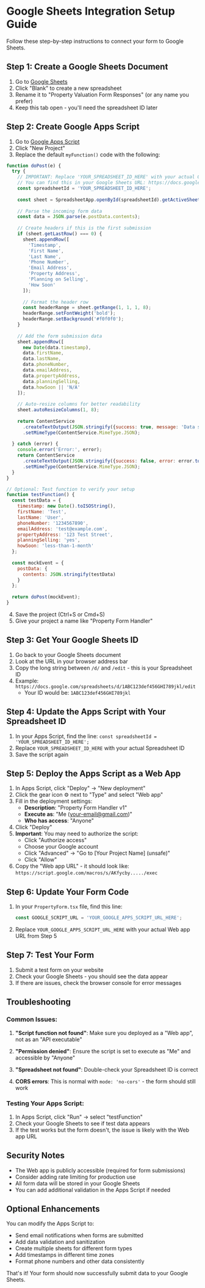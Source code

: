 # Google Sheets Integration Setup Guide

Follow these step-by-step instructions to connect your form to Google Sheets.

## Step 1: Create a Google Sheets Document

1. Go to [Google Sheets](https://sheets.google.com/)
2. Click "Blank" to create a new spreadsheet
3. Rename it to "Property Valuation Form Responses" (or any name you prefer)
4. Keep this tab open - you'll need the spreadsheet ID later

## Step 2: Create Google Apps Script

1. Go to [Google Apps Script](https://script.google.com/)
2. Click "New Project"
3. Replace the default `myFunction()` code with the following:

```javascript
function doPost(e) {
  try {
    // IMPORTANT: Replace 'YOUR_SPREADSHEET_ID_HERE' with your actual Google Sheets ID
    // You can find this in your Google Sheets URL: https://docs.google.com/spreadsheets/d/SPREADSHEET_ID_HERE/edit
    const spreadsheetId = 'YOUR_SPREADSHEET_ID_HERE';
    
    const sheet = SpreadsheetApp.openById(spreadsheetId).getActiveSheet();
    
    // Parse the incoming form data
    const data = JSON.parse(e.postData.contents);
    
    // Create headers if this is the first submission
    if (sheet.getLastRow() === 0) {
      sheet.appendRow([
        'Timestamp',
        'First Name',
        'Last Name', 
        'Phone Number',
        'Email Address',
        'Property Address',
        'Planning on Selling',
        'How Soon'
      ]);
      
      // Format the header row
      const headerRange = sheet.getRange(1, 1, 1, 8);
      headerRange.setFontWeight('bold');
      headerRange.setBackground('#f0f0f0');
    }
    
    // Add the form submission data
    sheet.appendRow([
      new Date(data.timestamp),
      data.firstName,
      data.lastName,
      data.phoneNumber,
      data.emailAddress,
      data.propertyAddress,
      data.planningSelling,
      data.howSoon || 'N/A'
    ]);
    
    // Auto-resize columns for better readability
    sheet.autoResizeColumns(1, 8);
    
    return ContentService
      .createTextOutput(JSON.stringify({success: true, message: 'Data saved successfully'}))
      .setMimeType(ContentService.MimeType.JSON);
      
  } catch (error) {
    console.error('Error:', error);
    return ContentService
      .createTextOutput(JSON.stringify({success: false, error: error.toString()}))
      .setMimeType(ContentService.MimeType.JSON);
  }
}

// Optional: Test function to verify your setup
function testFunction() {
  const testData = {
    timestamp: new Date().toISOString(),
    firstName: 'Test',
    lastName: 'User',
    phoneNumber: '1234567890',
    emailAddress: 'test@example.com',
    propertyAddress: '123 Test Street',
    planningSelling: 'yes',
    howSoon: 'less-than-1-month'
  };
  
  const mockEvent = {
    postData: {
      contents: JSON.stringify(testData)
    }
  };
  
  return doPost(mockEvent);
}
```

4. Save the project (Ctrl+S or Cmd+S)
5. Give your project a name like "Property Form Handler"

## Step 3: Get Your Google Sheets ID

1. Go back to your Google Sheets document
2. Look at the URL in your browser address bar
3. Copy the long string between `/d/` and `/edit` - this is your Spreadsheet ID
4. Example: `https://docs.google.com/spreadsheets/d/1ABC123def456GHI789jkl/edit`
   - Your ID would be: `1ABC123def456GHI789jkl`

## Step 4: Update the Apps Script with Your Spreadsheet ID

1. In your Apps Script, find the line: `const spreadsheetId = 'YOUR_SPREADSHEET_ID_HERE';`
2. Replace `YOUR_SPREADSHEET_ID_HERE` with your actual Spreadsheet ID
3. Save the script again

## Step 5: Deploy the Apps Script as a Web App

1. In Apps Script, click "Deploy" → "New deployment"
2. Click the gear icon ⚙️ next to "Type" and select "Web app"
3. Fill in the deployment settings:
   - **Description**: "Property Form Handler v1"
   - **Execute as**: "Me (your-email@gmail.com)"
   - **Who has access**: "Anyone"
4. Click "Deploy"
5. **Important**: You may need to authorize the script:
   - Click "Authorize access"
   - Choose your Google account
   - Click "Advanced" → "Go to [Your Project Name] (unsafe)"
   - Click "Allow"
6. Copy the "Web app URL" - it should look like:
   `https://script.google.com/macros/s/AKfycby...../exec`

## Step 6: Update Your Form Code

1. In your `PropertyForm.tsx` file, find this line:
   ```javascript
   const GOOGLE_SCRIPT_URL = 'YOUR_GOOGLE_APPS_SCRIPT_URL_HERE';
   ```
2. Replace `YOUR_GOOGLE_APPS_SCRIPT_URL_HERE` with your actual Web app URL from Step 5

## Step 7: Test Your Form

1. Submit a test form on your website
2. Check your Google Sheets - you should see the data appear
3. If there are issues, check the browser console for error messages

## Troubleshooting

### Common Issues:

1. **"Script function not found"**: Make sure you deployed as a "Web app", not as an "API executable"

2. **"Permission denied"**: Ensure the script is set to execute as "Me" and accessible by "Anyone"

3. **"Spreadsheet not found"**: Double-check your Spreadsheet ID is correct

4. **CORS errors**: This is normal with `mode: 'no-cors'` - the form should still work

### Testing Your Apps Script:

1. In Apps Script, click "Run" → select "testFunction"
2. Check your Google Sheets to see if test data appears
3. If the test works but the form doesn't, the issue is likely with the Web app URL

## Security Notes

- The Web app is publicly accessible (required for form submissions)
- Consider adding rate limiting for production use
- All form data will be stored in your Google Sheets
- You can add additional validation in the Apps Script if needed

## Optional Enhancements

You can modify the Apps Script to:
- Send email notifications when forms are submitted
- Add data validation and sanitization
- Create multiple sheets for different form types
- Add timestamps in different time zones
- Format phone numbers and other data consistently

That's it! Your form should now successfully submit data to your Google Sheets.